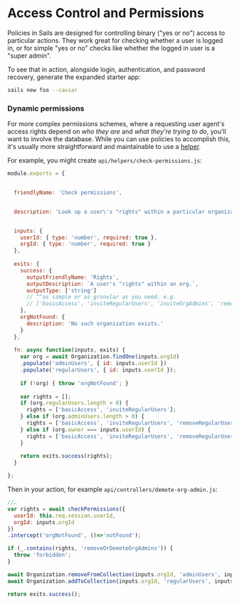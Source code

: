 # Access Control and Permissions

Policies in Sails are designed for controlling binary ("yes or no") access to particular actions.  They work great for checking whether a user is logged in, or for simple "yes or no" checks like whether the logged in user is a "super admin".

To see that in action, alongside login, authentication, and password recovery, generate the expanded starter app:

```bash
sails new foo --caviar
```

### Dynamic permissions

For more complex permissions schemes, where a requesting user agent's access rights depend on _who they are_ and _what they're trying to do_, you'll want to involve the database.  While you can use policies to accomplish this, it's usually more straightforward and maintainable to use a [helper](https://sailsjs.com/documentation/concepts/helpers).

For example, you might create `api/helpers/check-permissions.js`:

```javascript
module.exports = {


  friendlyName: 'Check permissions',


  description: 'Look up a user\'s "rights" within a particular organization.',


  inputs: {
    userId: { type: 'number', required: true },
    orgId: { type: 'number', required: true }
  },
  
  exits: {
    success: {
      outputFriendlyName: 'Rights',
      outputDescription: `A user's "rights" within an org.`,
      outputType: ['string']
      // ^^as simple or as granular as you need, e.g.
      // ['basicAccess', 'inviteRegularUsers', 'inviteOrgAdmins', 'removeRegularUsers', 'removeOrDemoteOrgAdmins']
    },
    orgNotFound: {
      description: 'No such organization exists.'
    }
  },
  
  fn: async function(inputs, exits) {
    var org = await Organization.findOne(inputs.orgId)
    .populate('adminUsers', { id: inputs.userId })
    .populate('regularUsers', { id: inputs.userId });
    
    if (!org) { throw 'orgNotFound'; }
    
    var rights = [];
    if (org.regularUsers.length > 0) {
      rights = ['basicAccess', 'inviteRegularUsers'];
    } else if (org.adminUsers.length > 0) {
      rights = ['basicAccess', 'inviteRegularUsers', 'removeRegularUsers', 'inviteOrgAdmins'];
    } else if (org.owner === inputs.userId) {
      rights = ['basicAccess', 'inviteRegularUsers', 'removeRegularUsers', 'inviteOrgAdmins', 'removeOrDemoteOrgAdmins'];
    }
    
    return exits.success(rights);
  }

}; 
```


Then in your action, for example `api/controllers/demote-org-admin.js`:

```javascript
//…
var rights = await checkPermissions({
  userId: this.req.session.userId,
  orgId: inputs.orgId
})
.intercept('orgNotFound', ()=>'notFound');

if (_.contains(rights, 'removeOrDemoteOrgAdmins')) {
  throw 'forbidden';
}

await Organization.removeFromCollection(inputs.orgId, 'adminUsers', inputs.targetUserId);
await Organization.addToCollection(inputs.orgId, 'regularUsers', inputs.targetUserId);

return exits.success();
```


<docmeta name="displayName" value="Sails + Passport">
